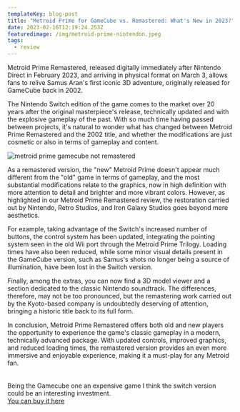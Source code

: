 ```yaml
---
templateKey: blog-post
title: "Metroid Prime for GameCube vs. Remastered: What's New in 2023?"
date: 2023-02-16T12:19:24.253Z
featuredimage: /img/metroid-prime-nintendon.jpeg
tags:
  - review
---
```

Metroid Prime Remastered, released digitally immediately after Nintendo Direct in February 2023, and arriving in physical format on March 3, allows fans to relive Samus Aran's first iconic 3D adventure, originally released for GameCube back in 2002.

The Nintendo Switch edition of the game comes to the market over 20 years after the original masterpiece's release, technically updated and with the explosive gameplay of the past. With so much time having passed between projects, it's natural to wonder what has changed between Metroid Prime Remastered and the 2002 title, and whether the modifications are just cosmetic or also in terms of gameplay and content.

![metroid prime gamecube not remastered](/img/59f8c9b1-dc69-4558-860c-f91027d882b5.jpeg)

As a remastered version, the "new" Metroid Prime doesn't appear much different from the "old" game in terms of gameplay, and the most substantial modifications relate to the graphics, now in high definition with more attention to detail and brighter and more vibrant colors. However, as highlighted in our Metroid Prime Remastered review, the restoration carried out by Nintendo, Retro Studios, and Iron Galaxy Studios goes beyond mere aesthetics.

For example, taking advantage of the Switch's increased number of buttons, the control system has been updated, integrating the pointing system seen in the old Wii port through the Metroid Prime Trilogy. Loading times have also been reduced, while some minor visual details present in the GameCube version, such as Samus's shots no longer being a source of illumination, have been lost in the Switch version.

Finally, among the extras, you can now find a 3D model viewer and a section dedicated to the classic Nintendo soundtrack. The differences, therefore, may not be too pronounced, but the remastering work carried out by the Kyoto-based company is undoubtedly deserving of attention, bringing a historic title back to its full form.

In conclusion, Metroid Prime Remastered offers both old and new players the opportunity to experience the game's classic gameplay in a modern, technically advanced package. With updated controls, improved graphics, and reduced loading times, the remastered version provides an even more immersive and enjoyable experience, making it a must-play for any Metroid fan.\
\
\
B﻿eing the Gamecube one an expensive game I think the switch version could be an interesting investment.\
[Y﻿ou can buy it here](https://amzn.to/3lArlMJ)